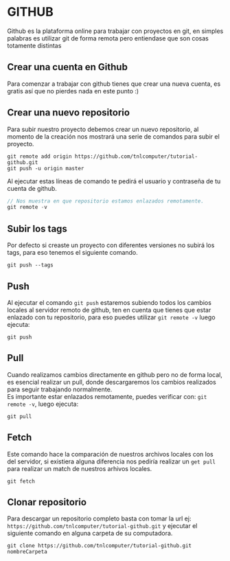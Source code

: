 # GITHUB
Github es la plataforma online para trabajar con proyectos en git, en simples palabras es utilizar git de forma remota pero entiendase que son cosas totamente distintas

## Crear una cuenta en Github
Para comenzar a trabajar con github tienes que crear una nueva cuenta, es gratis así que no pierdes nada en este punto :)

## Crear una nuevo repositorio
Para subir nuestro proyecto debemos crear un nuevo repositorio, al momento de la creación nos mostrará una serie de comandos para subir el proyecto.

```
git remote add origin https://github.com/tnlcomputer/tutorial-github.git
git push -u origin master
```

Al ejecutar estas líneas de comando te pedirá el usuario y contraseña de tu cuenta de github.

``` js
// Nos muestra en que repositorio estamos enlazados remotamente.
git remote -v
```

## Subir los tags
Por defecto si creaste un proyecto con diferentes versiones no subirá los tags, para eso tenemos el siguiente comando.

```
git push --tags
```

## Push
Al ejecutar el comando `git push` estaremos subiendo todos los cambios locales al servidor remoto de github, ten en cuenta que tienes que estar enlazado con tu repositorio, para eso puedes utilizar `git remote -v` luego ejecuta:

```
git push
```

## Pull
Cuando realizamos cambios directamente en github pero no de forma local, es esencial realizar un pull, donde descargaremos los cambios realizados para seguir trabajando normalmente. <br>
Es importante estar enlazados remotamente, puedes verificar con: `git remote -v`, luego ejecuta:

```
git pull
```

## Fetch
Este comando hace la comparación de nuestros archivos locales con los del servidor, si existiera alguna diferencia nos pediría realizar un `get pull` para realizar un match de nuestros arhivos locales.

```
git fetch
```

## Clonar repositorio
Para descargar un repositorio completo basta con tomar la url ej: `https://github.com/tnlcomputer/tutorial-github.git` y ejecutar el siguiente comando en alguna carpeta de su computadora.

```
git clone https://github.com/tnlcomputer/tutorial-github.git nombreCarpeta
```